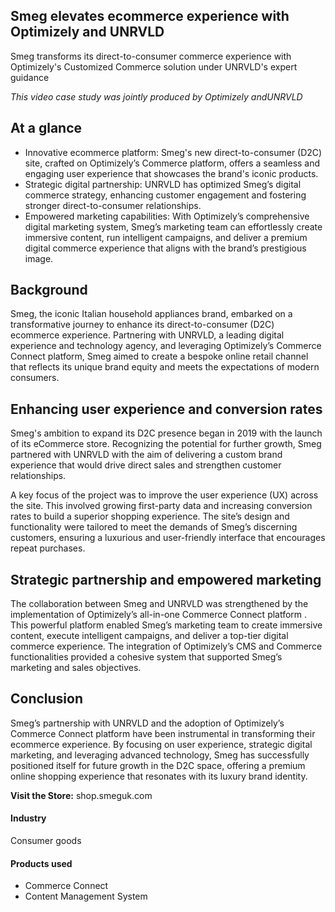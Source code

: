 ## Smeg elevates ecommerce experience with Optimizely and UNRVLD

Smeg transforms its direct-to-consumer commerce experience with Optimizely's
Customized Commerce solution under UNRVLD's expert guidance

_This video case study was jointly produced by Optimizely andUNRVLD_

## At a glance

- Innovative ecommerce platform: Smeg's new direct-to-consumer (D2C) site, crafted on Optimizely’s Commerce platform, offers a seamless and engaging user experience that showcases the brand's iconic products.
- Strategic digital partnership: UNRVLD has optimized Smeg’s digital commerce strategy, enhancing customer engagement and fostering stronger direct-to-consumer relationships.
- Empowered marketing capabilities: With Optimizely’s comprehensive digital marketing system, Smeg’s marketing team can effortlessly create immersive content, run intelligent campaigns, and deliver a premium digital commerce experience that aligns with the brand’s prestigious image.

## Background

Smeg, the iconic Italian household appliances brand, embarked on a
transformative journey to enhance its direct-to-consumer (D2C) ecommerce
experience. Partnering with UNRVLD, a leading digital experience and technology
agency, and leveraging Optimizely’s Commerce Connect platform, Smeg aimed to
create a bespoke online retail channel that reflects its unique brand equity and
meets the expectations of modern consumers.

## Enhancing user experience and conversion rates

Smeg's ambition to expand its D2C presence began in 2019 with the launch of its
eCommerce store. Recognizing the potential for further growth, Smeg partnered
with UNRVLD with the aim of delivering a custom brand experience that would
drive direct sales and strengthen customer relationships.

A key focus of the project was to improve the user experience (UX) across the
site. This involved growing first-party data and increasing conversion rates to
build a superior shopping experience. The site’s design and functionality were
tailored to meet the demands of Smeg’s discerning customers, ensuring a
luxurious and user-friendly interface that encourages repeat purchases.

## Strategic partnership and empowered marketing

The collaboration between Smeg and UNRVLD was strengthened by the implementation
of Optimizely’s all-in-one Commerce Connect platform . This powerful platform
enabled Smeg’s marketing team to create immersive content, execute intelligent
campaigns, and deliver a top-tier digital commerce experience. The integration
of Optimizely’s CMS and Commerce functionalities provided a cohesive system that
supported Smeg’s marketing and sales objectives.

## Conclusion

Smeg’s partnership with UNRVLD and the adoption of Optimizely’s Commerce Connect
platform have been instrumental in transforming their ecommerce experience. By
focusing on user experience, strategic digital marketing, and leveraging
advanced technology, Smeg has successfully positioned itself for future growth
in the D2C space, offering a premium online shopping experience that resonates
with its luxury brand identity.

**Visit the Store:** shop.smeguk.com

#### Industry

Consumer goods

#### Products used

- Commerce Connect
- Content Management System
